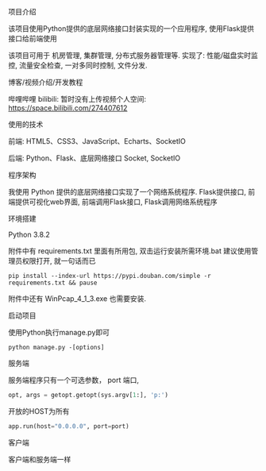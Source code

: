 项目介绍

该项目使用Python提供的底层网络接口封装实现的一个应用程序, 使用Flask提供接口给前端使用

该项目可用于 机房管理, 集群管理, 分布式服务器管理等. 实现了: 性能/磁盘实时监控, 流量安全检查, 一对多同时控制, 文件分发.

博客/视频介绍/开发教程

哔哩哔哩 bilibili: 暂时没有上传视频个人空间: https://space.bilibili.com/274407612


使用的技术

前端: HTML5、CSS3、JavaScript、Echarts、SocketIO

后端: Python、Flask、底层网络接口 Socket, SocketIO

程序架构

我使用 Python 提供的底层网络接口实现了一个网络系统程序. Flask提供接口, 前端提供可视化web界面, 前端调用Flask接口, Flask调用网络系统程序

环境搭建

Python 3.8.2

附件中有 requirements.txt 里面有所用包, 双击运行安装所需环境.bat 建议使用管理员权限打开, 就一句话而已
```shell script
pip install --index-url https://pypi.douban.com/simple -r requirements.txt && pause
```
附件中还有 WinPcap_4_1_3.exe 也需要安装.

启动项目

使用Python执行manage.py即可
```shell script
python manage.py -[options]
```
服务端

服务端程序只有一个可选参数， port 端口, 
```python
opt, args = getopt.getopt(sys.argv[1:], 'p:')
```
开放的HOST为所有
```python
app.run(host="0.0.0.0", port=port)
```
客户端

客户端和服务端一样
